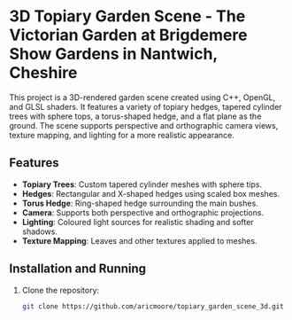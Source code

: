 # 3D Topiary Garden Scene - The Victorian Garden at Brigdemere Show Gardens in Nantwich, Cheshire

This project is a 3D-rendered garden scene created using C++, OpenGL, and GLSL shaders. It features a variety of topiary hedges, tapered cylinder trees with sphere tops, a torus-shaped hedge, and a flat plane as the ground. The scene supports perspective and orthographic camera views, texture mapping, and lighting for a more realistic appearance.

## Features

- **Topiary Trees**: Custom tapered cylinder meshes with sphere tips.
- **Hedges**: Rectangular and X-shaped hedges using scaled box meshes.
- **Torus Hedge**: Ring-shaped hedge surrounding the main bushes.
- **Camera**: Supports both perspective and orthographic projections.
- **Lighting**: Coloured light sources for realistic shading and softer shadows.
- **Texture Mapping**: Leaves and other textures applied to meshes.

## Installation and Running

1. Clone the repository:

   ```bash
   git clone https://github.com/aricmoore/topiary_garden_scene_3d.git
